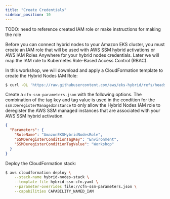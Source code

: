 ```yaml
---
title: "Create Credentials"
sidebar_position: 10
---
```


TODO: need to reference created IAM role or make instructions for making the role

Before you can connect hybrid nodes to your Amazon EKS cluster, you must create an IAM role that will be used with AWS SSM hybrid activations or AWS IAM Roles Anywhere for your hybrid nodes credentials. Later we will map the IAM role to Kubernetes Role-Based Access Control (RBAC).

In this workshop, we will download and apply a CloudFormation template to create the Hybrid Nodes IAM Role:

```bash
$ curl -OL 'https://raw.githubusercontent.com/aws/eks-hybrid/refs/heads/main/example/hybrid-ssm-cfn.yaml'
```

Create a `cfn-ssm-parameters.json` with the following options. The combination of the tag key and tag value is used in the condition for the `ssm:DeregisterManagedInstance` to only allow the Hybrid Nodes IAM role to deregister the AWS SSM managed instances that are associated with your AWS SSM hybrid activation.

```json
{
  "Parameters": {
    "RoleName": "AmazonEKSHybridNodesRole",
    "SSMDeregisterConditionTagKey": "Environment",
    "SSMDeregisterConditionTagValue": "Workshop"
  }
}
```

Deploy the CloudFormation stack:

```bash
$ aws cloudformation deploy \
    --stack-name hybrid-nodes-stack \
    --template-file hybrid-ssm-cfn.yaml \
    --parameter-overrides file://cfn-ssm-parameters.json \
    --capabilities CAPABILITY_NAMED_IAM
```
